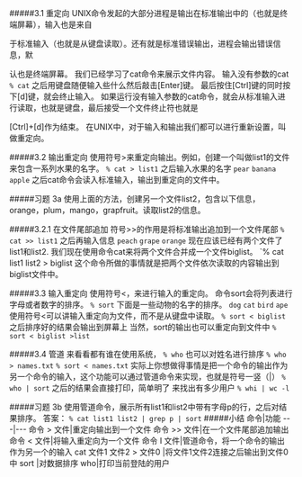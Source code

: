 #####3.1 重定向
UNIX命令发起的大部分进程是输出在标准输出中的（也就是终端屏幕），输入也是来自

于标准输入（也就是从键盘读取）。还有就是标准错误输出，进程会输出错误信息，默

认也是终端屏幕。
我们已经学习了cat命令来展示文件内容。
输入没有参数的cat
`% cat`
之后用键盘随便输入些什么然后敲击[Enter]键。
最后按住[Ctrl]键的同时按下[d]键，就会终止输入。
如果运行没有输入参数的cat命令，就会从标准输入进行读取，也就是键盘，最后接受一个文件终止符也就是

[Ctrl]+[d]作为结束。
在UNIX中，对于输入和输出我们都可以进行重新设置，叫做重定向。

#####3.2 输出重定向
使用符号>来重定向输出。例如，创建一个叫做list1的文件来包含一系列水果的名字。
`% cat > list1`
之后输入水果的名字
`pear`
`banana`
`apple`
之后cat命令会读入标准输入，输出到重定向的文件中。

#####习题 3a
使用上面的方法，创建另一个文件list2，包含以下信息，orange，plum，mango，grapfruit。读取list2的信息。

#####3.2.1 在文件尾部追加
符号>>的作用是将标准输出追加到一个文件尾部
`% cat >> list1`
之后再输入信息
`peach`
`grape`
`orange`
现在应该已经有两个文件了list1和list2.
我们现在使用命令cat来将两个文件合并成一个文件biglist。
`% cat list1 list2 > biglist
这个命令所做的事情就是把两个文件依次读取的内容输出到biglist文件中。

#####3.3 输入重定向
使用符号<，来进行输入的重定向。
命令sort会将列表进行字母或者数字的排序。
`% sort`
下面是一些动物的名字的排序。
`dog`
`cat`
`bird`
`ape`
使用符号<可以讲输入重定向为文件，而不是从键盘中读取。
`% sort < biglist`
之后排序好的结果会输出到屏幕上
当然，sort的输出也可以重定向到文件中
`% sort < biglist >list`

#####3.4 管道
来看看都有谁在使用系统，
`% who`
也可以对姓名进行排序
`% who > names.txt`
`% sort < names.txt`
实际上你想做得事情是把一个命令的输出作为另一个命令的输入，这个功能可以通过管道命令来实现，也就是符号一竖（|）
`% who | sort`
之后的结果会直接打印，简单明了
来找出有多少用户
`% whi | wc -l`

#####习题 3b
使用管道命令，展示所有list1和list2中带有字母p的行，之后对结果排序。
答案：
`% cat list1 list2 | grep p | sort`
#####小结
命令|功能
---|---
命令 > 文件|重定向输出到一个文件
命令 >> 文件|在一个文件尾部追加输出
命令 < 文件|将输入重定向为一个文件
命令 I 文件|管道命令，将一个命令的输出作为另一个的输入
cat 文件1 文件2 > 文件0 |将文件1文件2连接之后输出到文件0中
sort |对数据排序
who|打印当前登陆的用户

